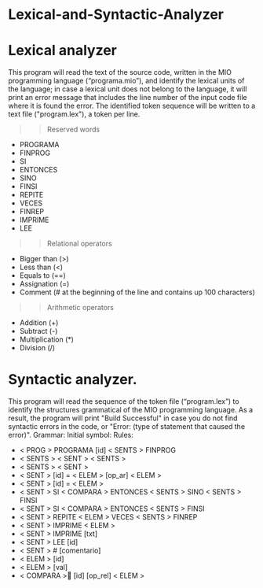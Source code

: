 # Lexical-and-Syntactic-Analyzer

# Lexical analyzer
This program will read the text of the source code, written in the MIO programming language (“programa.mio”), and
identify the lexical units of the language; in case a lexical unit does not belong to the language, it
will print an error message that includes the line number of the input code file where it is
found the error. The identified token sequence will be written to a text file ("program.lex"), a
token per line.

>>Reserved words
<ul>
  <li>PROGRAMA </li>
  <li> FINPROG </li>
  <li> SI </li>
  <li> ENTONCES </li>
  <li> SINO </li>
  <li> FINSI </li>
  <li> REPITE </li>
  <li> VECES </li>
  <li> FINREP </li>
  <li> IMPRIME </li>
  <li> LEE </li>
</ul>

>>Relational operators
<ul>
  <li> Bigger than (>) </li>
  <li> Less than (<) </li>
  <li> Equals to (==) </li>
  <li> Assignation (=) </li>
  <li> Comment (# at the beginning of
the line and contains up
100 characters) </li>
</ul>

>>Arithmetic operators
<ul>
  <li> Addition (+) </li>
  <li> Subtract (-) </li>
  <li> Multiplication (*) </li>
  <li> Division (/) </li>
</ul>

# Syntactic analyzer.
This program will read the sequence of the token file (“program.lex”) to identify the structures
grammatical of the MIO programming language. As a result, the program will print "Build Successful"
in case you do not find syntactic errors in the code, or "Error: (type of statement that caused the error)".
Grammar:
Initial symbol: <PROG>
Rules:
<ul>
  <li> < PROG >  PROGRAMA [id] < SENTS > FINPROG </li>
  <li> < SENTS >  < SENT > < SENTS > </li>
  <li> < SENTS >  < SENT > </li>
  <li> < SENT >  [id] = < ELEM > [op_ar] < ELEM > </li>
  <li> < SENT >  [id] = < ELEM > </li>
  <li> < SENT >  SI < COMPARA > ENTONCES < SENTS > SINO < SENTS > FINSI </li>
  <li> < SENT >  SI < COMPARA > ENTONCES < SENTS > FINSI </li>
  <li> < SENT >  REPITE < ELEM > VECES < SENTS > FINREP </li>
  <li> < SENT >  IMPRIME < ELEM > </li>
  <li> < SENT >  IMPRIME [txt] </li>
  <li> < SENT >  LEE [id] </li>
  <li> < SENT >  # [comentario] </li>
  <li> < ELEM >  [id] </li>
  <li> < ELEM >  [val] </li>
  <li> < COMPARA > [id] [op_rel] < ELEM > </li>
</ul>
